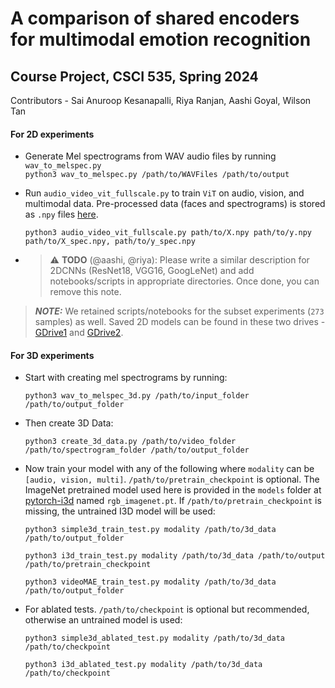# A comparison of shared encoders for multimodal emotion recognition
## Course Project, CSCI 535, Spring 2024
Contributors - Sai Anuroop Kesanapalli, Riya Ranjan, Aashi Goyal, Wilson Tan

#### For 2D experiments

* Generate Mel spectrograms from WAV audio files by running ```wav_to_melspec.py```<br>
  ```python3 wav_to_melspec.py /path/to/WAVFiles /path/to/output```

* Run ```audio_video_vit_fullscale.py``` to train `ViT` on audio, vision, and multimodal data. Pre-processed data (faces and spectrograms) is stored as ```.npy``` files [here](https://drive.google.com/drive/folders/1RbFeXB-B6r3BBEEsGDGudHrLR6Selkfq?usp=drive_link).

  ```python3 audio_video_vit_fullscale.py path/to/X.npy path/to/y.npy path/to/X_spec.npy, path/to/y_spec.npy```

* > :warning: **TODO** (@aashi, @riya): Please write a similar description for 2DCNNs (ResNet18, VGG16, GoogLeNet) and add notebooks/scripts in appropriate directories. Once done, you can remove this note.

> **_NOTE:_**  We retained scripts/notebooks for the subset experiments (`273` samples) as well. Saved 2D models can be found in these two drives - [GDrive1](https://drive.google.com/drive/folders/1BhpgUDgbYwoTaTO6Yo8M3uR0Clw0bkiC?usp=sharing) and [GDrive2](https://drive.google.com/drive/folders/1Q1LFiq2KZPyYTuEJhbQY38uu9FE0Jl-g?usp=sharing).

#### For 3D experiments

* Start with creating mel spectrograms by running:

  ```python3 wav_to_melspec_3d.py /path/to/input_folder /path/to/output_folder```

* Then create 3D Data:

  ```python3 create_3d_data.py /path/to/video_folder /path/to/spectrogram_folder /path/to/output_folder```

* Now train your model with any of the following where ```modality``` can be ```[audio, vision, multi]```. ```/path/to/pretrain_checkpoint``` is optional. The ImageNet pretrained model used here is provided in the ```models``` folder at [pytorch-i3d](https://github.com/piergiaj/pytorch-i3d) named ```rgb_imagenet.pt```. If ```/path/to/pretrain_checkpoint``` is missing, the untrained I3D model will be used:

  ```python3 simple3d_train_test.py modality /path/to/3d_data /path/to/output_folder```

  ```python3 i3d_train_test.py modality /path/to/3d_data /path/to/output /path/to/pretrain_checkpoint```

  ```python3 videoMAE_train_test.py modality /path/to/3d_data /path/to/output_folder```

* For ablated tests. ```/path/to/checkpoint``` is optional but recommended, otherwise an untrained model is used:

  ```python3 simple3d_ablated_test.py modality /path/to/3d_data /path/to/checkpoint```

  ```python3 i3d_ablated_test.py modality /path/to/3d_data /path/to/checkpoint```
